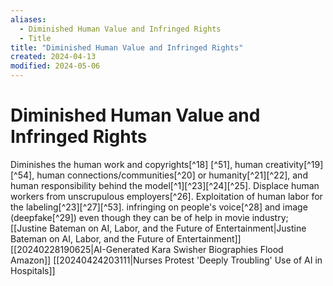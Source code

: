 ```yaml
---
aliases:
  - Diminished Human Value and Infringed Rights
  - Title
title: "Diminished Human Value and Infringed Rights"
created: 2024-04-13
modified: 2024-05-06
---
```

# Diminished Human Value and Infringed Rights

Diminishes the human work and copyrights[^18] [^51], human creativity[^19][^54], human connections/communities[^20] or humanity[^21][^22], and human responsibility behind the model[^1][^23][^24][^25].
Displace human workers from unscrupulous employers[^26].
Exploitation of human labor for the labeling[^23][^27][^53].
infringing on people's voice[^28] and image (deepfake[^29]) even though they can be of help in movie industry;
[[Justine Bateman on AI, Labor, and the Future of Entertainment|Justine Bateman on AI, Labor, and the Future of Entertainment]]
[[20240228190625|AI-Generated Kara Swisher Biographies Flood Amazon]]
[[20240424203111|Nurses Protest 'Deeply Troubling' Use of AI in Hospitals]]